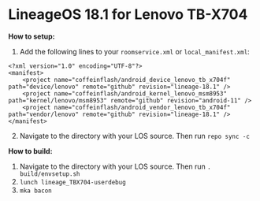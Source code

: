 # LineageOS 18.1 for Lenovo TB-X704

**How to setup:**

1. Add the following lines to your `roomservice.xml` or `local_manifest.xml`:
```
<?xml version="1.0" encoding="UTF-8"?>
<manifest>
    <project name="coffeinflash/android_device_lenovo_tb_x704f" path="device/lenovo" remote="github" revision="lineage-18.1" />
    <project name="coffeinflash/android_kernel_lenovo_msm8953" path="kernel/lenovo/msm8953" remote="github" revision="android-11" />
    <project name="coffeinflash/android_vendor_lenovo_tb_x704f" path="vendor/lenovo" remote="github" revision="lineage-18.1" />
</manifest>
```
2. Navigate to the directory with your LOS source. Then run `repo sync -c`

**How to build:**

1. Navigate to the directory with your LOS source. Then run `. build/envsetup.sh`
1. `lunch lineage_TBX704-userdebug`
1. `mka bacon`
